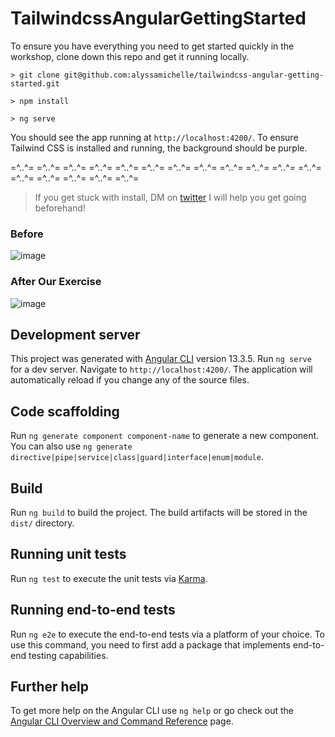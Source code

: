 # TailwindcssAngularGettingStarted

To ensure you have everything you need to get started quickly in the workshop, clone down this repo and get it running locally.

`> git clone git@github.com:alyssamichelle/tailwindcss-angular-getting-started.git`

`> npm install`

`> ng serve`

You should see the app running at `http://localhost:4200/`. To ensure Tailwind CSS is installed and running, the background should be purple.

=^..^=   =^..^=   =^..^=    =^..^=    =^..^=    =^..^=    =^..^= =^..^=   =^..^=   =^..^=    =^..^=    =^..^=  =^..^=   =^..^=   =^..^=    =^..^=    =^..^=

> If you get stuck with install, DM on [twitter](https://twitter.com/AlyssaNicoll) I will help you get going beforehand!

### Before
![image](https://user-images.githubusercontent.com/1058831/185500369-64f7c6c7-15ca-4208-a94d-ae662c48a2a4.png)

### After Our Exercise
![image](https://user-images.githubusercontent.com/1058831/185470229-8a831bdc-ea79-4ab9-9a8e-7740dbf355ff.png)


## Development server

This project was generated with [Angular CLI](https://github.com/angular/angular-cli) version 13.3.5. Run `ng serve` for a dev server. Navigate to `http://localhost:4200/`. The application will automatically reload if you change any of the source files.

## Code scaffolding

Run `ng generate component component-name` to generate a new component. You can also use `ng generate directive|pipe|service|class|guard|interface|enum|module`.

## Build

Run `ng build` to build the project. The build artifacts will be stored in the `dist/` directory.

## Running unit tests

Run `ng test` to execute the unit tests via [Karma](https://karma-runner.github.io).

## Running end-to-end tests

Run `ng e2e` to execute the end-to-end tests via a platform of your choice. To use this command, you need to first add a package that implements end-to-end testing capabilities.

## Further help

To get more help on the Angular CLI use `ng help` or go check out the [Angular CLI Overview and Command Reference](https://angular.io/cli) page.
